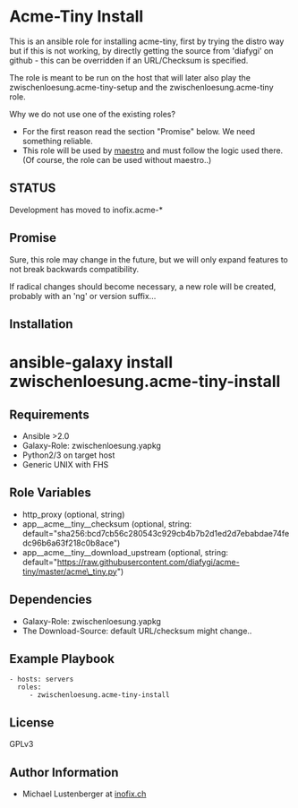 Acme-Tiny Install
=================

This is an ansible role for installing acme-tiny, first by trying the distro way but if this is not working, by directly getting the source from 'diafygi' on github - this can be overridden if an URL/Checksum is specified.

The role is meant to be run on the host that will later also play the zwischenloesung.acme-tiny-setup and the zwischenloesung.acme-tiny role.

Why we do not use one of the existing roles?

* For the first reason read the section "Promise" below. We need something reliable.
* This role will be used by [maestro](https://github.com/inofix/maestro) and must follow the logic used there. (Of course, the role can be used without maestro..)

STATUS
------

Development has moved to inofix.acme-\*

Promise
-------

Sure, this role may change in the future, but we will only expand features to not break backwards compatibility.

If radical changes should become necessary, a new role will be created, probably with an 'ng' or version suffix...

Installation
------------

 # ansible-galaxy install zwischenloesung.acme-tiny-install

Requirements
------------

* Ansible >2.0
* Galaxy-Role: zwischenloesung.yapkg
* Python2/3 on target host
* Generic UNIX with FHS

Role Variables
--------------

* http\_proxy (optional, string)
* app\_\_acme\_\_tiny\_\_checksum (optional, string: default="sha256:bcd7cb56c280543c929cb4b7b2d1ed2d7ebabdae74fedc96b6a63f218c0b8ace")
* app\_\_acme\_\_tiny\_\_download\_upstream (optional, string: default="https://raw.githubusercontent.com/diafygi/acme-tiny/master/acme\_tiny.py")

Dependencies
------------

* Galaxy-Role: zwischenloesung.yapkg
* The Download-Source: default URL/checksum might change..

Example Playbook
----------------

    - hosts: servers
      roles:
         - zwischenloesung.acme-tiny-install

License
-------

GPLv3

Author Information
------------------

* Michael Lustenberger at [inofix.ch](http://www.inofix.ch)

